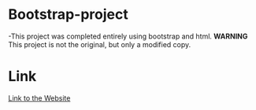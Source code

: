 # Bootstrap-project
-This project was completed entirely using bootstrap and html. __WARNING__ This project is not the original, but only a modified copy.
# Link
[Link to the Website](https://ulanovichdavid.github.io/Bootstrap-project ) 
